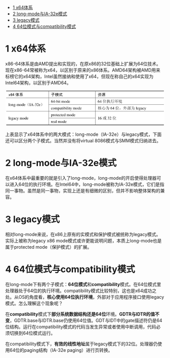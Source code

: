 
<!-- @import "[TOC]" {cmd="toc" depthFrom=1 depthTo=6 orderedList=false} -->

<!-- code_chunk_output -->

* [1 x64体系](#1-x64体系)
* [2 long\-mode与IA\-32e模式](#2-long-mode与ia-32e模式)
* [3 legacy模式](#3-legacy模式)
* [4 64位模式与compatibility模式](#4-64位模式与compatibility模式)

<!-- /code_chunk_output -->

# 1 x64体系

x86\-64体系是由AMD提出和实现的，在原x86的32位基础上扩展为64位技术。现在x86\-64常被称为x64，以区别于原来的x86体系。AMD64架构被AMD用来标榜它的x64架构，Intel虽然接纳和使用了x64，但现在称自己的x64实现为Intel64架构，以区别于AMD64。

![config](./images/1.png)

上表显示了x64体系中的两大模式：long\-mode（IA\-32e）与legacy模式，下面还可以区分两个子模式。当然并没有将virtual 8086模式与SMM模式归纳进去。

# 2 long\-mode与IA\-32e模式

在x64体系中最重要的就是引入了long\-mode，long-mode的开启使得处理器可以进入64位的执行环境。在Intel64中，long-mode被称为IA-32e模式，它们是指同一事物。虽然是同一事物，实现上还是有细微的区别，但并不影响整体架构的兼容。

# 3 legacy模式

相对long\-mode来说，在x86上原有的实模式和保护模式被统称为legacy模式。实际上被称为legacy x86 mode模式或许更能说明问题，本质上long-mode也是属于protected mode（保护模式）的扩展。

# 4 64位模式与compatibility模式

在long\-mode下有两个子模式：**64位模式**和**compatibility**模式。在64位模式里处理器处于64位的执行环境。compatibility模式比较特别，这也是x64成功之处。从OS的角度看，**核心使用64位执行环境**，外部对于应用程序接口使用legacy模式。怎么理解这个现象呢？

在**compatibility**模式下**部分系统数据结构还是64位**环境。**GDTR与IDTR的值不变**，GDTR.base与IDTR.base仍使用64位值。GDT与IDT中的gate描述符仍是64位结构。运行在compatibility模式的代码当发生异常或者使用中断调用，代码必须切换到64位模式运行。

在compatibility模式下，**有效的线性地址**属于legacy模式下的32位。处理器仍使用64位的paging结构（IA\-32e paging）进行页转换。